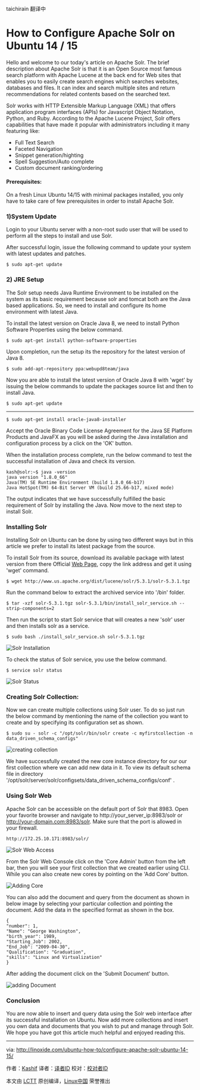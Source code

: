 taichirain 翻译中

How to Configure Apache Solr on Ubuntu 14 / 15
================================================================================
Hello and welcome to our today's article on Apache Solr. The brief description about Apache Solr is that it is an Open Source most famous search platform with Apache Lucene at the back end for Web sites that enables you to easily create search engines which searches websites, databases and files. It can index and search multiple sites and return recommendations for related contents based on the searched text.

Solr works with HTTP Extensible Markup Language (XML) that offers application program interfaces (APIs) for Javascript Object Notation, Python, and Ruby. According to the Apache Lucene Project, Solr offers capabilities that have made it popular with administrators including it many featuring like:

- Full Text Search
- Faceted Navigation
- Snippet generation/highting
- Spell Suggestion/Auto complete
- Custom document ranking/ordering

#### Prerequisites: ####

On a fresh Linux Ubuntu 14/15 with minimal packages installed, you only have to take care of few prerequisites in order to install Apache Solr.

### 1)System Update ###

Login to your Ubuntu server with a non-root sudo user that will be used to perform all the steps to install and use Solr.

After successful login, issue the following command to update your system with latest updates and patches.

    $ sudo apt-get update

### 2) JRE Setup ###

The Solr setup needs Java Runtime Environment to be installed on the system as its basic requirement because solr and tomcat both are the Java based applications. So, we need to install and configure its home environment with latest Java.

To install the latest version on Oracle Java 8, we need to install Python Software Properties using the below command.

    $ sudo apt-get install python-software-properties

Upon completion, run the setup its the repository for the latest version of Java 8.

    $ sudo add-apt-repository ppa:webupd8team/java

Now you are able to install the latest version of Oracle Java 8 with 'wget' by issuing the below commands to update the packages source list and then to install Java.

    $ sudo apt-get update

----------

    $ sudo apt-get install oracle-java8-installer

Accept the Oracle Binary Code License Agreement for the Java SE Platform Products and JavaFX as you will be asked during the Java installation and configuration process by a click on the 'OK' button.

When the installation process complete, run the below command to test the successful installation of Java and check its version.

    kash@solr:~$ java -version
    java version "1.8.0_66"
    Java(TM) SE Runtime Environment (build 1.8.0_66-b17)
    Java HotSpot(TM) 64-Bit Server VM (build 25.66-b17, mixed mode)

The output indicates that we have successfully fulfilled the basic requirement of Solr by installing the Java. Now move to the next step to install Solr.

### Installing Solr ###

Installing Solr on Ubuntu can be done by using two different ways but in this article we prefer to install its latest package from the source.

To install Solr from its source, download its available package with latest version from there Official [Web Page][1], copy the link address and get it using 'wget' command.

    $ wget http://www.us.apache.org/dist/lucene/solr/5.3.1/solr-5.3.1.tgz

Run the command below to extract the archived service into '/bin' folder.

    $ tar -xzf solr-5.3.1.tgz solr-5.3.1/bin/install_solr_service.sh --strip-components=2

Then run the script to start Solr service that will creates a new 'solr' user and then installs solr as a service.

    $ sudo bash ./install_solr_service.sh solr-5.3.1.tgz

![Solr Installation](http://blog.linoxide.com/wp-content/uploads/2015/11/12.png)

To check the status of Solr service, you use the below command.

    $ service solr status

![Solr Status](http://blog.linoxide.com/wp-content/uploads/2015/11/22.png)

### Creating Solr Collection: ###

Now we can create multiple collections using Solr user. To do so just run the below command by mentioning the name of the collection you want to create and by specifying its configuration set as shown.

    $ sudo su - solr -c "/opt/solr/bin/solr create -c myfirstcollection -n data_driven_schema_configs"

![creating collection](http://blog.linoxide.com/wp-content/uploads/2015/11/32.png)

We have successfully created the new core instance directory for our our first collection where we can add new data in it. To view its default schema file in directory '/opt/solr/server/solr/configsets/data_driven_schema_configs/conf' .

### Using Solr Web ###

Apache Solr can be accessible on the default port of Solr that 8983. Open your favorite browser and navigate to http://your_server_ip:8983/solr or http://your-domain.com:8983/solr. Make sure that the port is allowed in your firewall.

    http://172.25.10.171:8983/solr/

![Solr Web Access](http://blog.linoxide.com/wp-content/uploads/2015/11/42.png)

From the Solr Web Console click on the 'Core Admin' button from the left bar, then you will see your first collection that we created earlier using CLI. While you can also create new cores by pointing on the 'Add Core' button.

![Adding Core](http://blog.linoxide.com/wp-content/uploads/2015/11/52.png)

You can also add the document and query from the document as shown in below image by selecting your particular collection and pointing the document. Add the data in the specified format as shown in the box.

    {
    "number": 1,
    "Name": "George Washington",
    "birth_year": 1989,
    "Starting_Job": 2002,
    "End_Job": "2009-04-30",
    "Qualification": "Graduation",
    "skills": "Linux and Virtualization"
    }

After adding the document click on the 'Submit Document' button.

![adding Document](http://blog.linoxide.com/wp-content/uploads/2015/11/62.png)

### Conclusion ###

You are now able to insert and query data using the Solr web interface after its successful installation on Ubuntu. Now add more collections and insert you own data and documents that you wish to put and manage through Solr. We hope you have got this article much helpful and enjoyed reading this.

--------------------------------------------------------------------------------

via: http://linoxide.com/ubuntu-how-to/configure-apache-solr-ubuntu-14-15/

作者：[Kashif][a]
译者：[译者ID](https://github.com/译者ID)
校对：[校对者ID](https://github.com/校对者ID)

本文由 [LCTT](https://github.com/LCTT/TranslateProject) 原创编译，[Linux中国](https://linux.cn/) 荣誉推出

[a]:http://linoxide.com/author/kashifs/
[1]:http://lucene.apache.org/solr/
